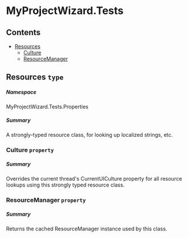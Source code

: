 ﻿<a name='assembly'></a>
# MyProjectWizard.Tests

## Contents

- [Resources](#T-MyProjectWizard.Tests-Properties-Resources 'MyProjectWizard.Tests.Properties.Resources')
  - [Culture](#P-MyProjectWizard.Tests-Properties-Resources-Culture 'MyProjectWizard.Tests.Properties.Resources.Culture')
  - [ResourceManager](#P-MyProjectWizard.Tests-Properties-Resources-ResourceManager 'MyProjectWizard.Tests.Properties.Resources.ResourceManager')

<a name='T-MyProjectWizard.Tests-Properties-Resources'></a>
## Resources `type`

##### Namespace

MyProjectWizard.Tests.Properties

##### Summary

A strongly-typed resource class, for looking up localized strings, etc.

<a name='P-MyProjectWizard.Tests-Properties-Resources-Culture'></a>
### Culture `property`

##### Summary

Overrides the current thread's CurrentUICulture property for all
  resource lookups using this strongly typed resource class.

<a name='P-MyProjectWizard.Tests-Properties-Resources-ResourceManager'></a>
### ResourceManager `property`

##### Summary

Returns the cached ResourceManager instance used by this class.
